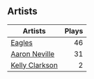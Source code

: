 ## Artists
Artists | Plays 
----- | -----: 
[Eagles](/artists/eagles-59842) | 46
[Aaron Neville](/artists/aaron-neville-384) | 31
[Kelly Clarkson](/artists/kelly-clarkson-34788) | 2

